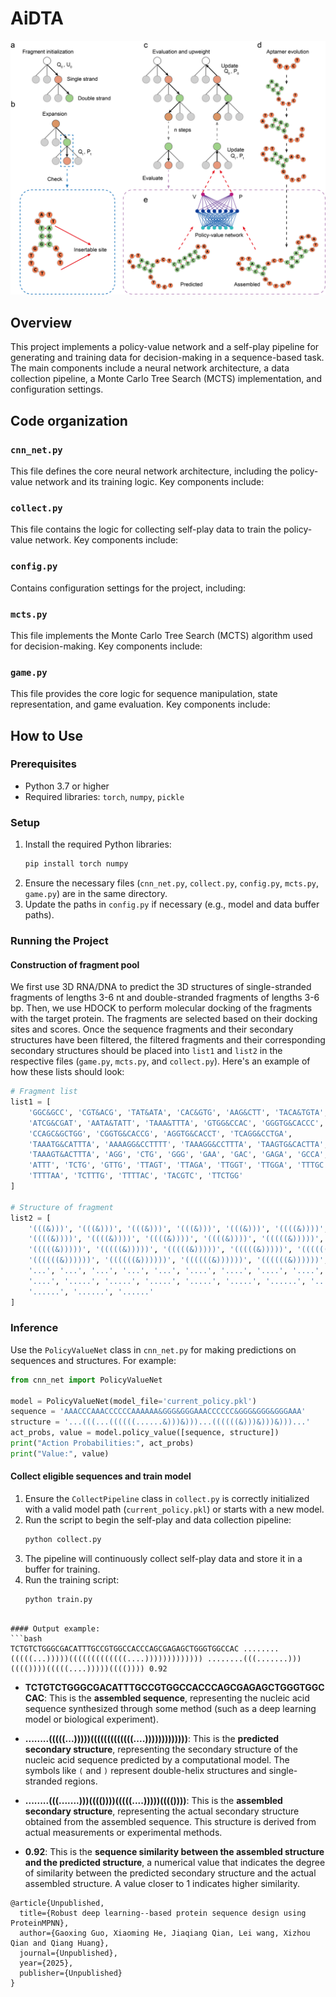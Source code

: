 
# AiDTA

![Figure 3](figure3-ASSEMBLE.png)

## Overview
This project implements a policy-value network and a self-play pipeline for generating and training data for decision-making in a sequence-based task. The main components include a neural network architecture, a data collection pipeline, a Monte Carlo Tree Search (MCTS) implementation, and configuration settings.

## Code organization

### `cnn_net.py`
This file defines the core neural network architecture, including the policy-value network and its training logic. Key components include:


### `collect.py`
This file contains the logic for collecting self-play data to train the policy-value network. Key components include:


### `config.py`
Contains configuration settings for the project, including:


### `mcts.py`
This file implements the Monte Carlo Tree Search (MCTS) algorithm used for decision-making. Key components include:


### `game.py`
This file provides the core logic for sequence manipulation, state representation, and game evaluation. Key components include:


## How to Use

### Prerequisites
- Python 3.7 or higher
- Required libraries: `torch`, `numpy`, `pickle`

### Setup
1. Install the required Python libraries:
   ```bash
   pip install torch numpy
   ```
2. Ensure the necessary files (`cnn_net.py`, `collect.py`, `config.py`, `mcts.py`, `game.py`) are in the same directory.
3. Update the paths in `config.py` if necessary (e.g., model and data buffer paths).

### Running the Project

#### Construction of fragment pool
We first use 3D RNA/DNA to predict the 3D structures of single-stranded fragments of lengths 3-6 nt and double-stranded fragments of lengths 3-6 bp. Then, we use HDOCK to perform molecular docking of the fragments with the target protein. The fragments are selected based on their docking sites and scores. Once the sequence fragments and their secondary structures have been filtered, the filtered fragments and their corresponding secondary structures should be placed into `list1` and `list2` in the respective files (`game.py`, `mcts.py`, and `collect.py`). Here's an example of how these lists should look:

```python
# Fragment list
list1 = [
    'GGC&GCC', 'CGT&ACG', 'TAT&ATA', 'CAC&GTG', 'AAG&CTT', 'TACA&TGTA', 
    'ATCG&CGAT', 'AATA&TATT', 'TAAA&TTTA', 'GTGG&CCAC', 'GGGTG&CACCC', 
    'CCAGC&GCTGG', 'CGGTG&CACCG', 'AGGTG&CACCT', 'TCAGG&CCTGA', 
    'TAAATG&CATTTA', 'AAAAGG&CCTTTT', 'TAAAGG&CCTTTA', 'TAAGTG&CACTTA', 
    'TAAAGT&ACTTTA', 'AGG', 'CTG', 'GGG', 'GAA', 'GAC', 'GAGA', 'GCCA', 
    'ATTT', 'TCTG', 'GTTG', 'TTAGT', 'TTAGA', 'TTGGT', 'TTGGA', 'TTTGC', 
    'TTTTAA', 'TCTTTG', 'TTTTAC', 'TACGTC', 'TTCTGG'
]

# Structure of fragment
list2 = [
    '(((&)))', '(((&)))', '(((&)))', '(((&)))', '(((&)))', '((((&))))', 
    '((((&))))', '((((&))))', '((((&))))', '((((&))))', '(((((&)))))', 
    '(((((&)))))', '(((((&)))))', '(((((&)))))', '(((((&)))))', '((((((&))))))', 
    '((((((&))))))', '((((((&))))))', '((((((&))))))', '((((((&))))))', 
    '...', '...', '...', '...', '...', '....', '....', '....', '....', 
    '....', '.....', '.....', '.....', '.....', '.....', '......', '......', 
    '......', '......', '......'
]

```
### Inference
Use the `PolicyValueNet` class in `cnn_net.py` for making predictions on sequences and structures. For example:
```python
from cnn_net import PolicyValueNet

model = PolicyValueNet(model_file='current_policy.pkl')
sequence = 'AAACCCAAACCCCCCAAAAAA&GGG&GGGAAACCCCCC&GGG&GGG&GGGAAA'
structure = '...(((...((((((......&)))&)))...((((((&)))&)))&)))...'
act_probs, value = model.policy_value([sequence, structure])
print("Action Probabilities:", act_probs)
print("Value:", value)
```

#### Collect eligible sequences and train model
1. Ensure the `CollectPipeline` class in `collect.py` is correctly initialized with a valid model path (`current_policy.pkl`) or starts with a new model.
2. Run the script to begin the self-play and data collection pipeline:
   ```bash
   python collect.py
   ```
3. The pipeline will continuously collect self-play data and store it in a buffer for training.
4. Run the training script:
   ```bash
   python train.py
   ```


```

#### Output example:
```bash
TCTGTCTGGGCGACATTTGCCGTGGCCACCCAGCGAGAGCTGGGTGGCCAC ........(((((...)))))(((((((((((((....))))))))))))) ........(((.......)))(((())))(((((....)))))(((()))) 0.92
```

- **TCTGTCTGGGCGACATTTGCCGTGGCCACCCAGCGAGAGCTGGGTGGCCAC**: This is the **assembled sequence**, representing the nucleic acid sequence synthesized through some method (such as a deep learning model or biological experiment).

- **........(((((...)))))(((((((((((((....)))))))))))))**: This is the **predicted secondary structure**, representing the secondary structure of the nucleic acid sequence predicted by a computational model. The symbols like `(` and `)` represent double-helix structures and single-stranded regions.

- **........(((.......)))(((())))(((((....)))))(((())))**: This is the **assembled secondary structure**, representing the actual secondary structure obtained from the assembled sequence. This structure is derived from actual measurements or experimental methods.

- **0.92**: This is the **sequence similarity between the assembled structure and the predicted structure**, a numerical value that indicates the degree of similarity between the predicted secondary structure and the actual assembled structure. A value closer to 1 indicates higher similarity.



```
@article{Unpublished,
  title={Robust deep learning--based protein sequence design using ProteinMPNN},
  author={Gaoxing Guo, Xiaoming He, Jiaqiang Qian, Lei wang, Xizhou Qian and Qiang Huang},
  journal={Unpublished},
  year={2025},
  publisher={Unpublished}
}
```





